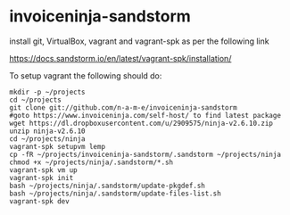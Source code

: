 # invoiceninja-sandstorm

install git, VirtualBox, vagrant and vagrant-spk as per the following link

https://docs.sandstorm.io/en/latest/vagrant-spk/installation/

To setup vagrant the following should do:

    mkdir -p ~/projects
    cd ~/projects
    git clone git://github.com/n-a-m-e/invoiceninja-sandstorm
    #goto https://www.invoiceninja.com/self-host/ to find latest package
    wget https://dl.dropboxusercontent.com/u/2909575/ninja-v2.6.10.zip
    unzip ninja-v2.6.10
    cd ~/projects/ninja
    vagrant-spk setupvm lemp
    cp -fR ~/projects/invoiceninja-sandstorm/.sandstorm ~/projects/ninja
    chmod +x ~/projects/ninja/.sandstorm/*.sh
    vagrant-spk vm up
    vagrant-spk init
    bash ~/projects/ninja/.sandstorm/update-pkgdef.sh
    bash ~/projects/ninja/.sandstorm/update-files-list.sh
    vagrant-spk dev
